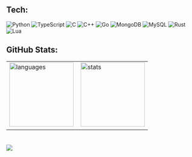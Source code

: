 ## Tech:
![Python](https://img.shields.io/badge/python-3670A0?style=for-the-badge&logo=python&logoColor=ffdd54)
![TypeScript](https://img.shields.io/badge/TypeScript-007ACC?style=for-the-badge&logo=typescript&logoColor=white)
![C](https://img.shields.io/badge/C-00599C?style=for-the-badge&logo=c&logoColor=white)
![C++](https://img.shields.io/badge/C++-00599C?style=for-the-badge&logo=c%2B%2B&logoColor=white)
![Go](https://img.shields.io/badge/Go-00ADD8?style=for-the-badge&logo=go&logoColor=white)
![MongoDB](https://img.shields.io/badge/MongoDB-%234ea94b.svg?style=for-the-badge&logo=mongodb&logoColor=white)
![MySQL](https://img.shields.io/badge/MySQL-005C84?style=for-the-badge&logo=mysql&logoColor=white)
![Rust](https://img.shields.io/badge/Rust-%23DEA584.svg?style=for-the-badge&logo=rust&logoColor=white)
![Lua](https://img.shields.io/badge/Lua-2C2D72?style=for-the-badge&logo=lua&logoColor=white)

## GitHub Stats:
<center>
    <table>
        <tr>
            <td>
                <img src="https://github-readme-stats.vercel.app/api/top-langs?username=0jc1&bg_color=90,FFFFFF0F,FFFFFF08&layout=compact&langs_count=6&hide_border=true"
                    height="170" alt="languages"><img width="15">
                <img src="https://github-readme-stats.vercel.app/api?username=0jc1&bg_color=90,FFFFFF0F,FFFFFF08&show_icons=true&hide_border=true"
                    height="170" alt="stats">
            </td>
        </tr>
    </table>
</center>


#
![](https://komarev.com/ghpvc/?username=0jc1&color=ff69b4)
<!---
jcook0/jcook0 is a ✨ special✨ repository because its `README.md` (this file) appears on your GitHub profile.
You can click the Preview link to take a look at your changes.
---->
